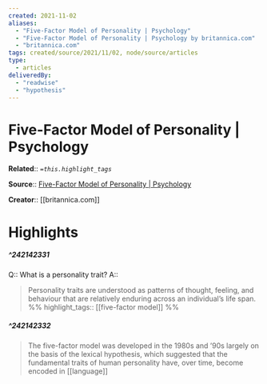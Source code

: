 ```yaml
---
created: 2021-11-02
aliases:
  - "Five-Factor Model of Personality | Psychology"
  - "Five-Factor Model of Personality | Psychology by britannica.com"
  - "britannica.com"
tags: created/source/2021/11/02, node/source/articles
type:
  - articles
deliveredBy:
  - "readwise"
  - "hypothesis"
---
```

# Five-Factor Model of Personality | Psychology

**Related**:: 
*`=this.highlight_tags`*

**Source**:: [Five-Factor Model of Personality | Psychology](https://www.britannica.com/science/five-factor-model-of-personality)

**Creator**:: [[britannica.com]]

# Highlights
##### ^242142331
Q:: What is a personality trait? 
A::  
> Personality traits are understood as patterns of thought, feeling, and behaviour that are relatively enduring across an individual’s life span. 
%%
highlight_tags:: [[five-factor model]]
%%
##### ^242142332
  
> The five-factor model was developed in the 1980s and ’90s largely on the basis of the lexical hypothesis, which suggested that the fundamental traits of human personality have, over time, become encoded in [[language]] 

